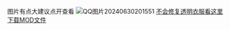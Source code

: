 图片有点大建议点开查看
![QQ图片20240630201551](https://github.com/wanfu1/mod/assets/174178389/621405d1-be6c-44c9-9e1c-313b2f97bfb0)
[不会修复透明衣服看这里](http://wanfu.pro/post/yuan-shen-tou-ming-fu-shi-MOD-yi-jian-xiu-fu-wen-jian-ji-jiao-cheng.html)
[下载MOD文件](https://www.123pan.com/s/61ySVv-vP6Md.html)

